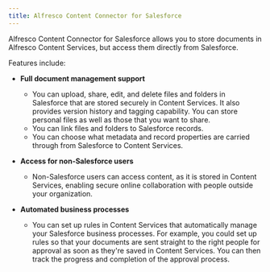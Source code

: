 ```yaml
---
title: Alfresco Content Connector for Salesforce
---
```


Alfresco Content Connector for Salesforce allows you to store documents in Alfresco Content Services, but access them directly from Salesforce.

Features include:

* **Full document management support**

  * You can upload, share, edit, and delete files and folders in Salesforce that are stored securely in Content Services. It also provides version history and tagging capability. You can store personal files as well as those that you want to share.
  * You can link files and folders to Salesforce records.
  * You can choose what metadata and record properties are carried through from Salesforce to Content Services.

* **Access for non-Salesforce users**

  * Non-Salesforce users can access content, as it is stored in Content Services, enabling secure online collaboration with people outside your organization.

* **Automated business processes**

  * You can set up rules in Content Services that automatically manage your Salesforce business processes. For example, you could set up rules so that your documents are sent straight to the right people for approval as soon as they're saved in Content Services. You can then track the progress and completion of the approval process.
